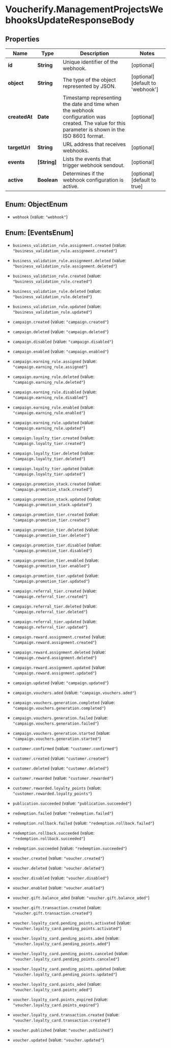 # Voucherify.ManagementProjectsWebhooksUpdateResponseBody

## Properties

Name | Type | Description | Notes
------------ | ------------- | ------------- | -------------
**id** | **String** | Unique identifier of the webhook. | [optional] 
**object** | **String** | The type of the object represented by JSON. | [optional] [default to &#39;webhook&#39;]
**createdAt** | **Date** | Timestamp representing the date and time when the webhook configuration was created. The value for this parameter is shown in the ISO 8601 format. | [optional] 
**targetUrl** | **String** | URL address that receives webhooks. | [optional] 
**events** | **[String]** | Lists the events that trigger webhook sendout. | [optional] 
**active** | **Boolean** | Determines if the webhook configuration is active. | [optional] [default to true]



## Enum: ObjectEnum


* `webhook` (value: `"webhook"`)





## Enum: [EventsEnum]


* `business_validation_rule.assignment.created` (value: `"business_validation_rule.assignment.created"`)

* `business_validation_rule.assignment.deleted` (value: `"business_validation_rule.assignment.deleted"`)

* `business_validation_rule.created` (value: `"business_validation_rule.created"`)

* `business_validation_rule.deleted` (value: `"business_validation_rule.deleted"`)

* `business_validation_rule.updated` (value: `"business_validation_rule.updated"`)

* `campaign.created` (value: `"campaign.created"`)

* `campaign.deleted` (value: `"campaign.deleted"`)

* `campaign.disabled` (value: `"campaign.disabled"`)

* `campaign.enabled` (value: `"campaign.enabled"`)

* `campaign.earning_rule.assigned` (value: `"campaign.earning_rule.assigned"`)

* `campaign.earning_rule.deleted` (value: `"campaign.earning_rule.deleted"`)

* `campaign.earning_rule.disabled` (value: `"campaign.earning_rule.disabled"`)

* `campaign.earning_rule.enabled` (value: `"campaign.earning_rule.enabled"`)

* `campaign.earning_rule.updated` (value: `"campaign.earning_rule.updated"`)

* `campaign.loyalty_tier.created` (value: `"campaign.loyalty_tier.created"`)

* `campaign.loyalty_tier.deleted` (value: `"campaign.loyalty_tier.deleted"`)

* `campaign.loyalty_tier.updated` (value: `"campaign.loyalty_tier.updated"`)

* `campaign.promotion_stack.created` (value: `"campaign.promotion_stack.created"`)

* `campaign.promotion_stack.updated` (value: `"campaign.promotion_stack.updated"`)

* `campaign.promotion_tier.created` (value: `"campaign.promotion_tier.created"`)

* `campaign.promotion_tier.deleted` (value: `"campaign.promotion_tier.deleted"`)

* `campaign.promotion_tier.disabled` (value: `"campaign.promotion_tier.disabled"`)

* `campaign.promotion_tier.enabled` (value: `"campaign.promotion_tier.enabled"`)

* `campaign.promotion_tier.updated` (value: `"campaign.promotion_tier.updated"`)

* `campaign.referral_tier.created` (value: `"campaign.referral_tier.created"`)

* `campaign.referral_tier.deleted` (value: `"campaign.referral_tier.deleted"`)

* `campaign.referral_tier.updated` (value: `"campaign.referral_tier.updated"`)

* `campaign.reward.assignment.created` (value: `"campaign.reward.assignment.created"`)

* `campaign.reward.assignment.deleted` (value: `"campaign.reward.assignment.deleted"`)

* `campaign.reward.assignment.updated` (value: `"campaign.reward.assignment.updated"`)

* `campaign.updated` (value: `"campaign.updated"`)

* `campaign.vouchers.aded` (value: `"campaign.vouchers.aded"`)

* `campaign.vouchers.generation.completed` (value: `"campaign.vouchers.generation.completed"`)

* `campaign.vouchers.generation.failed` (value: `"campaign.vouchers.generation.failed"`)

* `campaign.vouchers.generation.started` (value: `"campaign.vouchers.generation.started"`)

* `customer.confirmed` (value: `"customer.confirmed"`)

* `customer.created` (value: `"customer.created"`)

* `customer.deleted` (value: `"customer.deleted"`)

* `customer.rewarded` (value: `"customer.rewarded"`)

* `customer.rewarded.loyalty_points` (value: `"customer.rewarded.loyalty_points"`)

* `publication.succeeded` (value: `"publication.succeeded"`)

* `redemption.failed` (value: `"redemption.failed"`)

* `redemption.rollback.failed` (value: `"redemption.rollback.failed"`)

* `redemption.rollback.succeeded` (value: `"redemption.rollback.succeeded"`)

* `redemption.succeeded` (value: `"redemption.succeeded"`)

* `voucher.created` (value: `"voucher.created"`)

* `voucher.deleted` (value: `"voucher.deleted"`)

* `voucher.disabled` (value: `"voucher.disabled"`)

* `voucher.enabled` (value: `"voucher.enabled"`)

* `voucher.gift.balance_aded` (value: `"voucher.gift.balance_aded"`)

* `voucher.gift.transaction.created` (value: `"voucher.gift.transaction.created"`)

* `voucher.loyalty_card.pending_points.activated` (value: `"voucher.loyalty_card.pending_points.activated"`)

* `voucher.loyalty_card.pending_points.aded` (value: `"voucher.loyalty_card.pending_points.aded"`)

* `voucher.loyalty_card.pending_points.canceled` (value: `"voucher.loyalty_card.pending_points.canceled"`)

* `voucher.loyalty_card.pending_points.updated` (value: `"voucher.loyalty_card.pending_points.updated"`)

* `voucher.loyalty_card.points_aded` (value: `"voucher.loyalty_card.points_aded"`)

* `voucher.loyalty_card.points_expired` (value: `"voucher.loyalty_card.points_expired"`)

* `voucher.loyalty_card.transaction.created` (value: `"voucher.loyalty_card.transaction.created"`)

* `voucher.published` (value: `"voucher.published"`)

* `voucher.updated` (value: `"voucher.updated"`)




